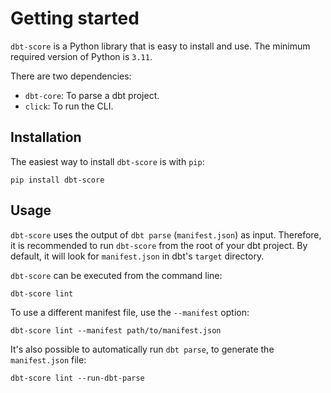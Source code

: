 # Getting started

`dbt-score` is a Python library that is easy to install and use. The minimum
required version of Python is `3.11`.

There are two dependencies:

- `dbt-core`: To parse a dbt project.
- `click`: To run the CLI.

## Installation

The easiest way to install `dbt-score` is with `pip`:

```shell
pip install dbt-score
```

## Usage

`dbt-score` uses the output of `dbt parse` (`manifest.json`) as input.
Therefore, it is recommended to run `dbt-score` from the root of your dbt
project. By default, it will look for `manifest.json` in dbt's `target`
directory.

`dbt-score` can be executed from the command line:

```shell
dbt-score lint
```

To use a different manifest file, use the `--manifest` option:

```shell
dbt-score lint --manifest path/to/manifest.json
```

It's also possible to automatically run `dbt parse`, to generate the
`manifest.json` file:

```shell
dbt-score lint --run-dbt-parse
```
